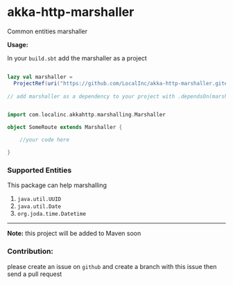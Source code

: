 # akka-http-marshaller
Common entities marshaller

**Usage:**

In your `build.sbt` add the marshaller as a project


```scala

lazy val marshaller =
  ProjectRef(uri("https://github.com/LocalInc/akka-http-marshaller.git#0.0.1"), "marshaller")
  
// add marshaller as a dependency to your project with .dependsOn(marshaller)

```



```scala

import com.localinc.akkahttp.marshalling.Marshaller

object SomeRoute extends Marshaller {

    //your code here

}


```

### Supported Entities

This package can help marshalling

1. ``java.util.UUID``
2. ``java.util.Date``
3. ``org.joda.time.Datetime``



----

**Note:**  this project will be added to Maven soon

### Contribution:

please create an issue on `github` and create a branch with this issue then send a pull request
